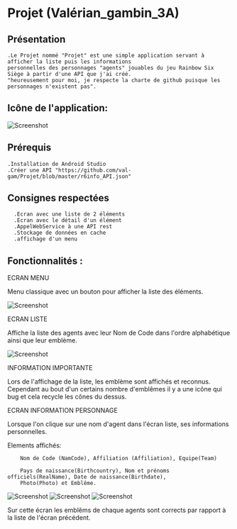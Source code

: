 # Projet (Valérian_gambin_3A)

## Présentation

    .Le Projet nommé "Projet" est une simple application servant à afficher la liste puis les informations 
    personnelles des personnages "agents" jouables du jeu Rainbow Six Siège à partir d'une API que j'ai créé.
    "heureusement pour moi, je respecte la charte de github puisque les personnages n'existent pas".
## Icône de l'application:
   ![Screenshot](https://github.com/val-gam/Projet/blob/master/image_readme/icone.PNG)
    
## Prérequis
    
    .Installation de Android Studio
    .Créer une API "https://github.com/val-gam/Projet/blob/master/r6info_API.json"
    
## Consignes respectées
      .Ecran avec une liste de 2 éléments
      .Ecran avec le détail d'un élément
      .AppelWebService à une API rest
      .Stockage de données en cache
      .affichage d'un menu
      
## Fonctionnalités :
ECRAN MENU

Menu classique avec un bouton pour afficher la liste des éléments.


![Screenshot](https://github.com/val-gam/Projet/blob/master/image_readme/menu.PNG)


ECRAN LISTE

Affiche la liste des agents avec leur Nom de Code dans l'ordre alphabétique ainsi que leur emblème.


![Screenshot](https://github.com/val-gam/Projet/blob/master/image_readme/List.PNG)


INFORMATION IMPORTANTE    

Lors de l'affichage de la liste, les emblème sont affichés et reconnus. Cependant au bout d'un certains nombre d'emblêmes il y a une icône qui bug et cela recycle les cônes du dessus.


ECRAN INFORMATION PERSONNAGE

Lorsque l'on clique sur une nom d'agent dans l'écran liste, ses informations personnelles.

Elements affichés:
        
        Nom de Code (NamCode), Affiliation (Affiliation), Equipe(Team) 
        
        Pays de naissance(Birthcountry), Nom et prénoms officiels(RealName), Date de naissance(Birthdate),
        Photo(Photo) et Emblême. 


![Screenshot](https://github.com/val-gam/Projet/blob/master/image_readme/infos_Ash.PNG)
![Screenshot](https://github.com/val-gam/Projet/blob/master/image_readme/infos_Mira.PNG)
![Screenshot](https://github.com/val-gam/Projet/blob/master/image_readme/infos.PNG)



Sur cette écran les emblêms de chaque agents sont corrects par rapport à la liste de l'écran précédent.



      
